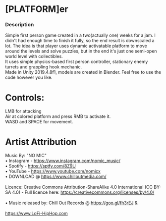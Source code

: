# [PLATFORM]er
### Description
Simple first person game created in a two(actually one) weeks for a jam. I didn't had enough time to finish it fully, so the end result is downscaled a lot. The idea is that player uses dynamic activatable platform to move around the levels and solve puzzles, but in the end it's just one semi-open world level with collectibles.
<br>It uses simple physics-based first person controller, stationary enemy turrets and grappling hook mechanic.
<br>
Made in Unity 2019.4.8f1, models are created in Blender.
Feel free to use the code however you like.
<br>
# Controls:
LMB for attacking
<br>Air at colored platform and press RMB to activate it.
<br>WASD and SPACE for movement.
<br>
# Artist Attribution
Music By: "NO MIC"
<br>• Instagram - https://www.instagram.com/nomic_music/
<br>• Spotify - https://sptfy.com/8Z9U
<br>• YouTube - https://www.youtube.com/nomicx
<br>• DOWNLOAD @ https://www.chilloutmedia.com/
<br>
<br>Licence: Creative Commons Attribution-ShareAlike 4.0 International (CC BY-SA 4.0) - Full licence here: https://creativecommons.org/licenses/by/4.0/
<br>
<br>• Music released by: Chill Out Records @ https://goo.gl/fh3rEJ &
<br>
<br>https://www.LoFi-HipHop.com
